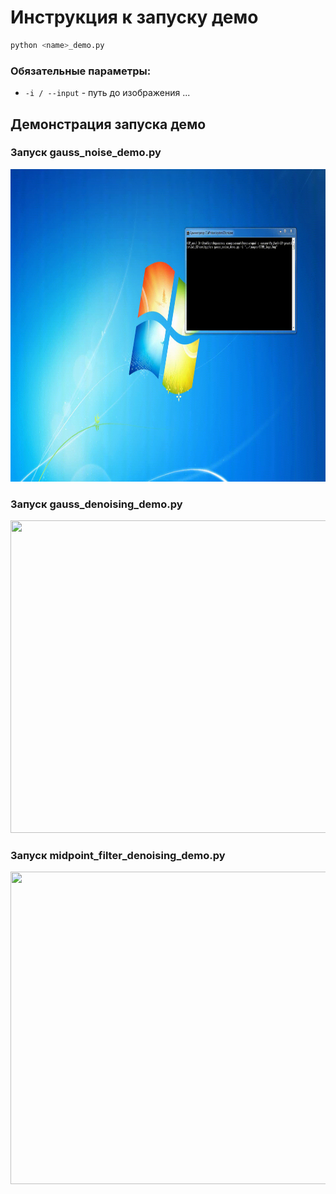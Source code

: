 # Инструкция к запуску демо
```bash
python <name>_demo.py
```
### Обязательные параметры:
* `-i / --input` - путь до изображения
...

## Демонстрация запуска демо
### Запуск gauss_noise_demo.py
<img src="../resources/gauss_noise_demo_record.gif" width="850" height="500" />

### Запуск gauss_denoising_demo.py
<img src="../resources/gauss_denoising_demo_record.gif" width="850" height="500" />

### Запуск midpoint_filter_denoising_demo.py
<img src="../resources/midpoint_filter_denoising_demo_record.gif" width="850" height="500" />